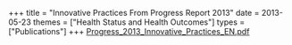 +++
title = "Innovative Practices From Progress Report 2013"
date = 2013-05-23
themes = ["Health Status and Health Outcomes"]
types = ["Publications"]
+++
[Progress_2013_Innovative_Practices_EN.pdf](/files/Progress_2013_Innovative_Practices_EN.pdf)
